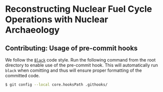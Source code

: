 # Reconstructing Nuclear Fuel Cycle Operations with Nuclear Archaeology

## Contributing: Usage of pre-commit hooks
We follow the [`Black`](https://black.readthedocs.io/en/stable/) code style.
Run the following command from the root directory to enable use of the
pre-commit hook.
This will automatically run `black` when comitting and thus will ensure proper
formatting of the committed code.
```bash
$ git config --local core.hooksPath .githooks/
```
